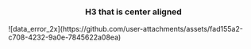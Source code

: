 <h3 style="text-align:center;">H3 that is center aligned</h3>
![data_error_2x](https://github.com/user-attachments/assets/fad155a2-c708-4232-9a0e-7845622a08ea)
